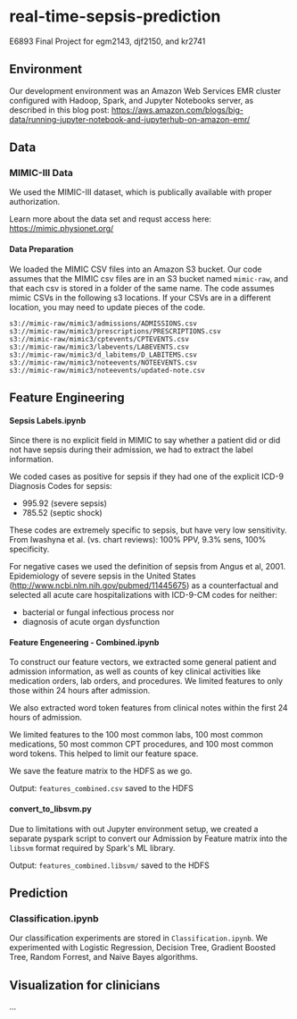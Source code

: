 # real-time-sepsis-prediction
E6893 Final Project for egm2143, djf2150, and kr2741

## Environment
Our development environment was an Amazon Web Services EMR cluster configured with Hadoop, Spark, and Jupyter Notebooks server, as described in this blog post: 
https://aws.amazon.com/blogs/big-data/running-jupyter-notebook-and-jupyterhub-on-amazon-emr/


## Data

### MIMIC-III Data
We used the MIMIC-III dataset, which is publically available with proper authorization. 

Learn more about the data set and requst access here: 
https://mimic.physionet.org/

#### Data Preparation
We loaded the MIMIC CSV files into an Amazon S3 bucket. Our code assumes that the MIMIC csv files are in an S3 bucket named `mimic-raw`, and that each csv is stored in a folder of the same name. The code assumes mimic CSVs in the following s3 locations. If your CSVs are in a different location, you may need to update pieces of the code. 

    s3://mimic-raw/mimic3/admissions/ADMISSIONS.csv
    s3://mimic-raw/mimic3/prescriptions/PRESCRIPTIONS.csv
    s3://mimic-raw/mimic3/cptevents/CPTEVENTS.csv
    s3://mimic-raw/mimic3/labevents/LABEVENTS.csv
    s3://mimic-raw/mimic3/d_labitems/D_LABITEMS.csv
    s3://mimic-raw/mimic3/noteevents/NOTEEVENTS.csv
    s3://mimic-raw/mimic3/noteevents/updated-note.csv

## Feature Engineering

#### Sepsis Labels.ipynb

Since there is no explicit field in MIMIC to say whether a patient did or did not have sepsis during their admission, we had to extract the label information. 

We coded cases as positive for sepsis if they had one of the explicit ICD-9 Diagnosis Codes for sepsis:
* 995.92 (severe sepsis) 
* 785.52 (septic shock)

These codes are extremely specific to sepsis, but have very low sensitivity. From Iwashyna et al. (vs. chart reviews): 100% PPV, 9.3% sens, 100% specificity.

For negative cases we used the definition of sepsis from Angus et al, 2001. Epidemiology of severe sepsis in the United States (http://www.ncbi.nlm.nih.gov/pubmed/11445675) as a counterfactual and selected all acute care hospitalizations with ICD-9-CM codes for neither:

* bacterial or fungal infectious process 
nor
* diagnosis of acute organ dysfunction


#### Feature Engeneering - Combined.ipynb

To construct our feature vectors, we extracted some general patient and admission information, as well as counts of key clinical activities like medication orders, lab orders, and procedures. We limited features to only those within 24 hours after admission. 

We also extracted word token features from clinical notes within the first 24 hours of admission. 

We limited features to the 100 most common labs, 100 most common medications, 50 most common CPT procedures, and 100 most common word tokens. This helped to limit our feature space. 

We save the feature matrix to the HDFS as we go. 

Output: `features_combined.csv` saved to the HDFS

#### convert_to_libsvm.py
Due to limitations with out Jupyter environment setup, we created a separate pyspark script to convert our Admission by Feature matrix into the `libsvm` format required by Spark's ML library.

Output: `features_combined.libsvm/` saved to the HDFS

## Prediction

### Classification.ipynb
Our classification experiments are stored in `Classification.ipynb`. We experimented with Logistic Regression, Decision Tree, Gradient Boosted Tree, Random Forrest, and Naive Bayes algorithms. 


## Visualization for clinicians
...
